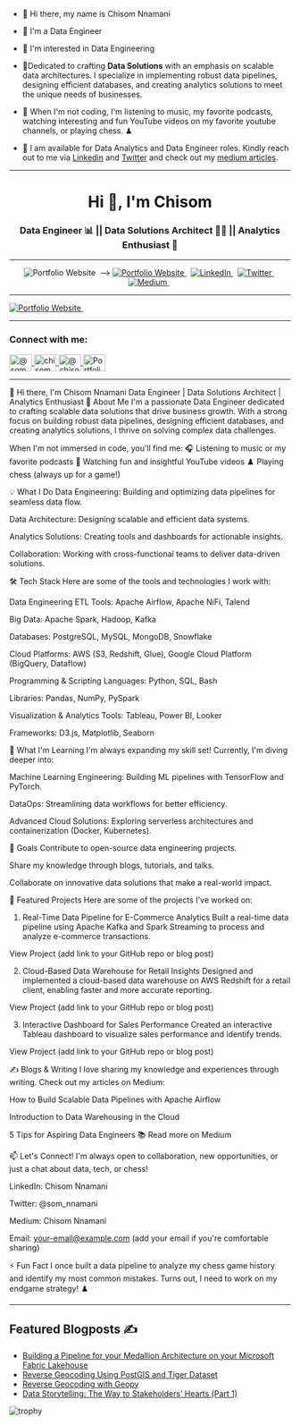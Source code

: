 * 👋 Hi there, my name is Chisom Nnamani

* 👋 I'm a Data Engineer
  
* 👀 I'm interested in Data Engineering
  
* 🌱Dedicated to crafting **Data Solutions** with an emphasis on scalable data architectures. I specialize in implementing robust data pipelines, designing efficient databases, and creating analytics solutions to meet the unique needs of businesses.
  
* 🎥 When I'm not coding, I'm listening to music, my favorite podcasts, watching interesting and fun YouTube videos on my favorite youtube channels, or playing chess. ♟

* 💞️ I am available for Data Analytics and Data Engineer roles. Kindly reach out to me via [Linkedin](https://www.linkedin.com/in/chisom-nnamani/) and [Twitter](https://twitter.com/som_nnamani) and check out my [medium articles](https://medium.com/@chisomnnamani).
----------------------------------
<h1 align="center">Hi 👋, I'm Chisom</h1>
<h3 align="center">Data Engineer 📊 || Data Solutions Architect 👨‍💻 || Analytics Enthusiast 🐳 </h3>

----------
<p align="center">
  <!<a href="https://chisom-nnamani.netlify.app">
  <img src="https://img.shields.io/badge/portfolio-%23ADFF2F.svg?&style=for-the-badge&logo=netlify&logoColor=black" alt="Portfolio Website" />
 </a>&nbsp;-->
  <a href="https://chisom-nnamani.netlify.app">
  <img src="https://img.shields.io/badge/portfolio-%23CCFF33.svg?&style=for-the-badge&logo=netlify&logoColor=black" alt="Portfolio Website" />
</a>&nbsp;
  <a href="https://www.linkedin.com/in/chisom-nnamani/">
    <img src="https://img.shields.io/badge/linkedin-%230077B5.svg?&style=for-the-badge&logo=linkedin&logoColor=white" alt="LinkedIn" />
  </a>&nbsp;
  <a href="https://mobile.x.com/som_nnamani">
    <img src="https://img.shields.io/badge/twitter-%231DA1F2.svg?&style=for-the-badge&logo=twitter&logoColor=white" alt="Twitter" />
  </a>&nbsp;
  <a href="https://medium.com/@chisomnnamani">
    <img src="https://img.shields.io/badge/medium-%2312100E.svg?&style=for-the-badge&logo=medium&logoColor=white" alt="Medium" />
  </a>&nbsp;
</p>

-----------------------------------
<a href="https://chisom-nnamani.netlify.app">
  <img src="https://img.shields.io/badge/portfolio-%23CCFF33.svg?&style=for-the-badge&logo=netlify&logoColor=black" alt="Portfolio Website" />
</a>&nbsp;

----------


<h3 align="left">Connect with me:</h3>
<p align="left">
  <a href="https://twitter.com/@som_nnamani" target="blank">
    <img align="center" src="https://raw.githubusercontent.com/rahuldkjain/github-profile-readme-generator/master/src/images/icons/Social/twitter.svg" alt="@som_nnamani" height="30" width="40" />
  </a>
  <a href="https://linkedin.com/in/chisom_nnamani/" target="blank">
    <img align="center" src="https://raw.githubusercontent.com/rahuldkjain/github-profile-readme-generator/master/src/images/icons/Social/linked-in-alt.svg" alt="chisom_nnamani" height="30" width="40" />
  </a>
  <a href="https://medium.com/@chisomnnamani" target="blank">
    <img align="center" src="https://raw.githubusercontent.com/rahuldkjain/github-profile-readme-generator/master/src/images/icons/Social/medium.svg" alt="@chisomnnamani" height="30" width="40" />
  </a>
  <a href="https://chisom-nnamani.netlify.app" target="blank">
    <img align="center" src="https://raw.githubusercontent.com/rahuldkjain/github-profile-readme-generator/master/src/images/icons/Social/globe.svg" alt="Portfolio Website" height="30" width="40" />
  </a>
</p>

--------
<!--
**Chisomnwa/Chisomnwa** is a ✨ _special_ ✨ repository because its `README.md` (this file) appears on your GitHub profile.

Here are some ideas to get you started:

- 🔭 I’m currently working on ...
- 🌱 I’m currently learning ...
- 👯 I’m looking to collaborate on ...
- 🤔 I’m looking for help with ...
- 💬 Ask me about ...
- 📫 How to reach me: ...
- 😄 Pronouns: ...
- ⚡ Fun fact: ...
-->


👋 Hi there, I'm Chisom Nnamani
Data Engineer | Data Solutions Architect | Analytics Enthusiast
🚀 About Me
I'm a passionate Data Engineer dedicated to crafting scalable data solutions that drive business growth. With a strong focus on building robust data pipelines, designing efficient databases, and creating analytics solutions, I thrive on solving complex data challenges.

When I'm not immersed in code, you'll find me:
🎧 Listening to music or my favorite podcasts
🎥 Watching fun and insightful YouTube videos
♟️ Playing chess (always up for a game!)

💡 What I Do
Data Engineering: Building and optimizing data pipelines for seamless data flow.

Data Architecture: Designing scalable and efficient data systems.

Analytics Solutions: Creating tools and dashboards for actionable insights.

Collaboration: Working with cross-functional teams to deliver data-driven solutions.

🛠️ Tech Stack
Here are some of the tools and technologies I work with:

Data Engineering
ETL Tools: Apache Airflow, Apache NiFi, Talend

Big Data: Apache Spark, Hadoop, Kafka

Databases: PostgreSQL, MySQL, MongoDB, Snowflake

Cloud Platforms: AWS (S3, Redshift, Glue), Google Cloud Platform (BigQuery, Dataflow)

Programming & Scripting
Languages: Python, SQL, Bash

Libraries: Pandas, NumPy, PySpark

Visualization & Analytics
Tools: Tableau, Power BI, Looker

Frameworks: D3.js, Matplotlib, Seaborn

🌱 What I'm Learning
I'm always expanding my skill set! Currently, I'm diving deeper into:

Machine Learning Engineering: Building ML pipelines with TensorFlow and PyTorch.

DataOps: Streamlining data workflows for better efficiency.

Advanced Cloud Solutions: Exploring serverless architectures and containerization (Docker, Kubernetes).

🎯 Goals
Contribute to open-source data engineering projects.

Share my knowledge through blogs, tutorials, and talks.

Collaborate on innovative data solutions that make a real-world impact.

📂 Featured Projects
Here are some of the projects I've worked on:

1. Real-Time Data Pipeline for E-Commerce Analytics
Built a real-time data pipeline using Apache Kafka and Spark Streaming to process and analyze e-commerce transactions.

View Project (add link to your GitHub repo or blog post)

2. Cloud-Based Data Warehouse for Retail Insights
Designed and implemented a cloud-based data warehouse on AWS Redshift for a retail client, enabling faster and more accurate reporting.

View Project (add link to your GitHub repo or blog post)

3. Interactive Dashboard for Sales Performance
Created an interactive Tableau dashboard to visualize sales performance and identify trends.

View Project (add link to your GitHub repo or blog post)

✍️ Blogs & Writing
I love sharing my knowledge and experiences through writing. Check out my articles on Medium:

How to Build Scalable Data Pipelines with Apache Airflow

Introduction to Data Warehousing in the Cloud

5 Tips for Aspiring Data Engineers
📚 Read more on Medium

📫 Let's Connect!
I'm always open to collaboration, new opportunities, or just a chat about data, tech, or chess!

LinkedIn: Chisom Nnamani

Twitter: @som_nnamani

Medium: Chisom Nnamani

Email: your-email@example.com (add your email if you're comfortable sharing)

⚡ Fun Fact
I once built a data pipeline to analyze my chess game history and identify my most common mistakes. Turns out, I need to work on my endgame strategy! ♟️


--------------------


## Featured Blogposts ✍️

<!-- MEDIUM:START -->
- [Building a Pipeline for your Medallion Architecture on your Microsoft Fabric Lakehouse](https://medium.com/@amandinancy16/building-a-pipeline-for-your-medallion-architecture-on-microsft-fabric-1fe40b63b2d3)
- [Reverse Geocoding Using PostGIS and Tiger Dataset](https://medium.com/@amandinancy16/reverse-geocoding-using-postgis-and-tiger-dataset-b59b60ca071b)
- [Reverse Geocoding with Geopy](https://medium.com/@amandinancy16/reverse-geocoding-with-geopy-c26cfb63f74c)
- [Data Storytelling: The Way to Stakeholders’ Hearts (Part 1)](https://medium.com/@amandinancy16/data-storytelling-the-way-to-stakeholders-hearts-part-1-fbfd0a308ad0)
<!-- MEDIUM:END -->

![trophy](https://github-profile-trophy.vercel.app/?username=Nancy9ice)
